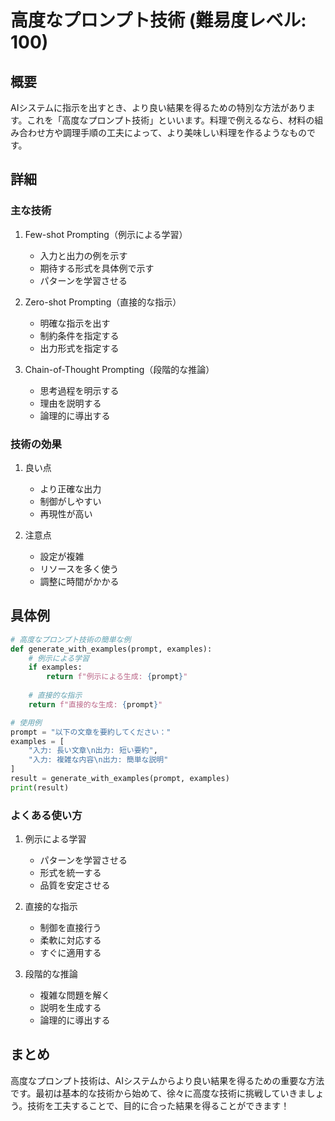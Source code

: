 # 高度なプロンプト技術 (難易度レベル: 100)

## 概要
AIシステムに指示を出すとき、より良い結果を得るための特別な方法があります。これを「高度なプロンプト技術」といいます。料理で例えるなら、材料の組み合わせ方や調理手順の工夫によって、より美味しい料理を作るようなものです。

## 詳細
### 主な技術
1. Few-shot Prompting（例示による学習）
   - 入力と出力の例を示す
   - 期待する形式を具体例で示す
   - パターンを学習させる

2. Zero-shot Prompting（直接的な指示）
   - 明確な指示を出す
   - 制約条件を指定する
   - 出力形式を指定する

3. Chain-of-Thought Prompting（段階的な推論）
   - 思考過程を明示する
   - 理由を説明する
   - 論理的に導出する

### 技術の効果
1. 良い点
   - より正確な出力
   - 制御がしやすい
   - 再現性が高い

2. 注意点
   - 設定が複雑
   - リソースを多く使う
   - 調整に時間がかかる

## 具体例
```python
# 高度なプロンプト技術の簡単な例
def generate_with_examples(prompt, examples):
    # 例示による学習
    if examples:
        return f"例示による生成: {prompt}"
    
    # 直接的な指示
    return f"直接的な生成: {prompt}"

# 使用例
prompt = "以下の文章を要約してください："
examples = [
    "入力: 長い文章\n出力: 短い要約",
    "入力: 複雑な内容\n出力: 簡単な説明"
]
result = generate_with_examples(prompt, examples)
print(result)
```

### よくある使い方
1. 例示による学習
   - パターンを学習させる
   - 形式を統一する
   - 品質を安定させる

2. 直接的な指示
   - 制御を直接行う
   - 柔軟に対応する
   - すぐに適用する

3. 段階的な推論
   - 複雑な問題を解く
   - 説明を生成する
   - 論理的に導出する

## まとめ
高度なプロンプト技術は、AIシステムからより良い結果を得るための重要な方法です。最初は基本的な技術から始めて、徐々に高度な技術に挑戦していきましょう。技術を工夫することで、目的に合った結果を得ることができます！ 
